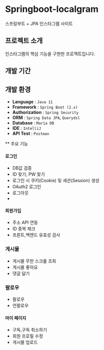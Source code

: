 # Springboot-localgram
스프링부트 + JPA 인스타그램 사이트

## 프로젝트 소개
인스타그램의 핵심 기능을 구현한 프로젝트입니다.

## 개발 기간

## 개발 환경
- **Language** : `Java 11`
- **Framework** : `Spring Boot (2.x)`
- **Authorization** : `Spring Security`
- **ORM** : `Spring Data JPA`, `Querydsl`
- **Database** : `Maria DB`
- **IDE** : `IntelliJ`
- **API Test** : `Postman`


** 주요 기능

#### 로그인
- DB값 검증
- ID 찾기, PW 찾기
- 로그인 시 쿠키(Cookie) 및 세션(Session) 생성
- OAuth2 로그인
- 로그아웃
- 
#### 회원가입
- 주소 API 연동
- ID 중복 체크
- 프론트,백엔드 유효성 검사
  
### 게시물
- 게시물 무한 스크롤 조회
- 게시물 좋아요
- 댓글 달기
  
### 팔로우
- 팔로우
- 언팔로우

#### 마이 페이지
- 구독,구독 취소하기
- 회원 프로필 수정
- 게시물 업로드

